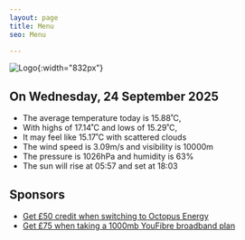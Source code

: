 ```yaml
---
layout: page
title: Menu
seo: Menu

---
```


![Logo](/images/logo.jpg){:width="832px"}

<!-- weather_marker starts -->
## On Wednesday, 24 September 2025

- The average temperature today is 15.88˚C,
- With highs of 17.14˚C and lows of 15.29˚C,
- It may feel like 15.17˚C with scattered clouds
- The wind speed is 3.09m/s and visibility is 10000m
- The pressure is 1026hPa and humidity is 63%
- The sun will rise at 05:57 and set at 18:03

<!-- weather_marker ends -->

## Sponsors

- [Get £50 credit when switching to Octopus Energy](https://bit.ly/3oD1nnS)
- [Get £75 when taking a 1000mb YouFibre broadband plan](https://aklam.io/91zWhU?)

